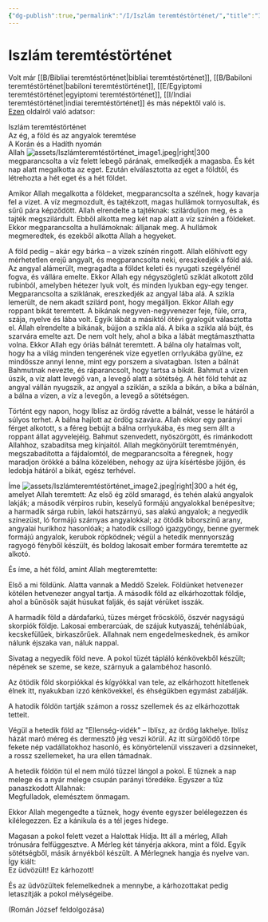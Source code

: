 ```yaml
---
{"dg-publish":true,"permalink":"/I/Iszlám teremtéstörténet/","title":"Iszlám teremtéstörténet","created":"2024-05-03T12:13","updated":"2025-09-24T13:54"}
---
```



# Iszlám teremtéstörténet

Volt már [[B/Bibliai teremtéstörténet\|bibliai teremtéstörténet]], [[B/Babiloni teremtéstörténet\|babiloni teremtéstörténet]], [[E/Egyiptomi teremtéstörténet\|egyiptomi teremtéstörténet]], [[I/Indiai teremtéstörténet\|indiai teremtéstörténet]] és más népektől való is.  
[Ezen](web.archive.org/web/20201027100917/https://sites.google.com/site/okoriidovonal/teremtestoertenetek/iszlam-teremtestoertenet) oldalról való adatsor:  

Iszlám teremtéstörténet  
Az ég, a föld és az angyalok teremtése  
A Korán és a Hadíth nyomán  
Allah ![assets/Iszlámteremtéstörténet_image1.jpeg|right|300](/img/user/I/assets/Iszl%C3%A1mteremt%C3%A9st%C3%B6rt%C3%A9net_image1.jpeg)  megparancsolta a víz felett lebegő párának, emelkedjék a magasba. És két nap alatt megalkotta az eget. Ezután elválasztotta az eget a földtől, és létrehozta a hét eget és a hét földet.  

Amikor Allah megalkotta a földeket, megparancsolta a szélnek, hogy kavarja fel a vizet. A víz megmozdult, és tajtékzott, magas hullámok tornyosultak, és sűrű pára képződött. Allah elrendelte a tajtéknak: szilárduljon meg, és a tajték megszilárdult. Ebből alkotta meg két nap alatt a víz színén a földeket. Ekkor megparancsolta a hullámoknak: álljanak meg. A hullámok megmeredtek, és ezekből alkotta Allah a hegyeket.  

A föld pedig – akár egy bárka – a vizek színén ringott. Allah előhívott egy mérhetetlen erejű angyalt, és megparancsolta neki, ereszkedjék a föld alá. Az angyal alámerült, megragadta a földet keleti és nyugati szegélyénél fogva, és vállára emelte. Ekkor Allah egy négyszögletű sziklát alkotott zöld rubinból, amelyben hétezer lyuk volt, és minden lyukban egy-egy tenger. Megparancsolta a sziklának, ereszkedjék az angyal lába alá. A szikla lemerült, de nem akadt szilárd pont, hogy megálljon. Ekkor Allah egy roppant bikát teremtett. A bikának negyven-negyvenezer feje, füle, orra, szája, nyelve és lába volt. Egyik lábát a másiktól ötévi gyalogút választotta el. Allah elrendelte a bikának, bújjon a szikla alá. A bika a szikla alá bújt, és szarvára emelte azt. De nem volt hely, ahol a bika a lábát megtámaszthatta volna. Ekkor Allah egy óriás bálnát teremtett. A bálna oly hatalmas volt, hogy ha a világ minden tengerének vize egyetlen orrlyukába gyűlne, ez mindössze annyi lenne, mint egy porszem a sivatagban. Isten a bálnát Bahmutnak nevezte, és ráparancsolt, hogy tartsa a bikát. Bahmut a vízen úszik, a víz alatt levegő van, a levegő alatt a sötétség. A hét föld tehát az angyal vállán nyugszik, az angyal a sziklán, a szikla a bikán, a bika a bálnán, a bálna a vízen, a víz a levegőn, a levegő a sötétségen.  

Történt egy napon, hogy Iblísz az ördög rávette a bálnát, vesse le hátáról a súlyos terhet. A bálna hajlott az ördög szavára. Allah ekkor egy parányi férget alkotott, s a féreg bebújt a bálna orrlyukába, és meg sem állt a roppant állat agyvelejéig. Bahmut szenvedett, nyöszörgött, és rimánkodott Allahhoz, szabadítsa meg kínjaitól. Allah megkönyörült teremtményén, megszabadította a fájdalomtól, de megparancsolta a féregnek, hogy maradjon örökké a bálna közelében, nehogy az újra kísértésbe jöjjön, és ledobja hátáról a bikát, egész terhével.  

Íme ![assets/Iszlámteremtéstörténet_image2.jpeg|right|300](/img/user/I/assets/Iszl%C3%A1mteremt%C3%A9st%C3%B6rt%C3%A9net_image2.jpeg)  a hét ég, amelyet Allah teremtett: Az első ég zöld smaragd, és tehén alakú angyalok lakják; a második vérpiros rubin, keselyű formájú angyalokkal benépesítve; a harmadik sárga rubin, lakói hatszárnyú, sas alakú angyalok; a negyedik színezüst, ló formájú szárnyas angyalokkal; az ötödik bíborszínű arany, angyalai hurikhoz hasonlóak; a hatodik csillogó igazgyöngy, benne gyermek formájú angyalok, kerubok röpködnek; végül a hetedik mennyország ragyogó fényből készült, és boldog lakosait ember formára teremtette az alkotó.  

És íme, a hét föld, amint Allah megteremtette:  

Első a mi földünk. Alatta vannak a Meddő Szelek. Földünket hetvenezer kötélen hetvenezer angyal tartja. A második föld az elkárhozottak földje, ahol a bűnösök saját húsukat falják, és saját vérüket isszák.  

A harmadik föld a dárdafarkú, tüzes mérget fröcskölő, öszvér nagyságú skorpiók földje. Lakosai emberarcúak, de szájuk kutyaszáj, tehénlábúak, kecskefülűek, birkaszőrűek. Allahnak nem engedelmeskednek, és amikor nálunk éjszaka van, náluk nappal.  

Sivatag a negyedik föld neve. A pokol tüzét tápláló kénkövekből készült; népének se szeme, se keze, szárnyuk a galambéhoz hasonló.  

Az ötödik föld skorpiókkal és kígyókkal van tele, az elkárhozott hitetlenek élnek itt, nyakukban izzó kénkövekkel, és éhségükben egymást zabálják.  

A hatodik földön tartják számon a rossz szellemek és az elkárhozottak tetteit.  

Végül a hetedik föld az "Ellenség-vidék" – Iblísz, az ördög lakhelye. Iblísz házát maró méreg és dermesztő jég veszi körül. Az itt sürgölődő törpe fekete nép vadállatokhoz hasonló, és könyörtelenül visszaveri a dzsinneket, a rossz szellemeket, ha ura ellen támadnak.  

A hetedik földön túl el nem múló tűzzel lángol a pokol. E tűznek a nap melege és a nyár melege csupán parányi töredéke. Egyszer a tűz panaszkodott Allahnak:  
Megfulladok, elemésztem önmagam.  

Ekkor Allah megengedte a tűznek, hogy évente egyszer belélegezzen és kilélegezzen. Ez a kánikula és a tél jeges hidege.  

Magasan a pokol felett vezet a Halottak Hídja. Itt áll a mérleg, Allah trónusára felfüggesztve. A Mérleg két tányérja akkora, mint a föld. Egyik sötétségből, másik árnyékból készült. A Mérlegnek hangja és nyelve van. Így kiált:  
Ez üdvözült! Ez kárhozott!  

És az üdvözültek felemelkednek a mennybe, a kárhozottakat pedig letaszítják a pokol mélységeibe.  

(Román József feldolgozása)  